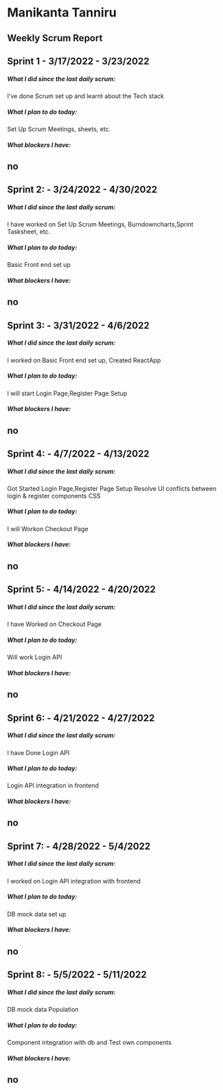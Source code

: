 # Manikanta Tanniru

## Weekly Scrum Report

## Sprint 1 - 3/17/2022 - 3/23/2022

##### What I did since the last daily scrum:
I've done Scrum set up and learnt about the Tech stack

##### What I plan to do today:
Set Up Scrum Meetings, sheets, etc.

##### What blockers I have:
no
--------------------------------------------------------

## Sprint 2: - 3/24/2022 - 4/30/2022

##### What I did since the last daily scrum:
I have worked on Set Up Scrum Meetings, Burndowncharts,Sprint Tasksheet, etc.

##### What I plan to do today:
Basic Front end set up

##### What blockers I have:
no
--------------------------------------------------------

## Sprint 3: - 3/31/2022 - 4/6/2022

##### What I did since the last daily scrum:
I worked on Basic Front end set up, Created ReactApp

##### What I plan to do today:
I will start Login Page,Register Page Setup

##### What blockers I have:
no
--------------------------------------------------------

## Sprint 4: - 4/7/2022 - 4/13/2022

##### What I did since the last daily scrum:
Got Started Login Page,Register Page Setup
Resolve UI conflicts between login & register components CSS

##### What I plan to do today:
I will Workon Checkout Page

##### What blockers I have:
no
--------------------------------------------------------
## Sprint 5: - 4/14/2022 - 4/20/2022

##### What I did since the last daily scrum:
 I have Worked on Checkout Page

##### What I plan to do today:
Will work Login API

##### What blockers I have:
no
--------------------------------------------------------

## Sprint 6: - 4/21/2022 - 4/27/2022

##### What I did since the last daily scrum:
I have Done Login API

##### What I plan to do today:
Login API integration in frontend 

##### What blockers I have:
no
--------------------------------------------------------


## Sprint 7: - 4/28/2022 - 5/4/2022

##### What I did since the last daily scrum:
I worked on Login API integration with frontend 

##### What I plan to do today:
DB mock data set up

##### What blockers I have:
no
--------------------------------------------------------


## Sprint 8: - 5/5/2022 - 5/11/2022

##### What I did since the last daily scrum:
DB mock data Population 

##### What I plan to do today:
Component integration with db and Test own components

##### What blockers I have:
no
--------------------------------------------------------
